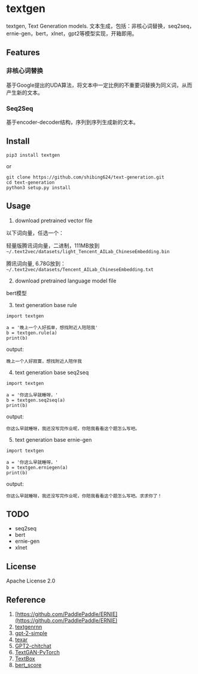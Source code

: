 # textgen
textgen, Text Generation models. 文本生成，包括：非核心词替换，seq2seq，ernie-gen，bert，xlnet，gpt2等模型实现，开箱即用。

## Features
### 非核心词替换

基于Google提出的UDA算法，将文本中一定比例的不重要词替换为同义词，从而产生新的文本。


### Seq2Seq

基于encoder-decoder结构，序列到序列生成新的文本。


## Install
```
pip3 install textgen
```

or

```
git clone https://github.com/shibing624/text-generation.git
cd text-generation
python3 setup.py install
```

## Usage

1. download pretrained vector file

以下词向量，任选一个：

轻量版腾讯词向量，二进制，111MB放到 `~/.text2vec/datasets/light_Tencent_AILab_ChineseEmbedding.bin` 

腾讯词向量, 6.78G放到： `~/.text2vec/datasets/Tencent_AILab_ChineseEmbedding.txt`

2. download pretrained language model file

bert模型

3. text generation base rule

```
import textgen

a = '晚上一个人好孤单，想找附近人陪陪我'
b = textgen.rule(a)
print(b)

```

output:

```
晚上一个人好寂寞，想找附近人陪伴我
```

4. text generation base seq2seq

```
import textgen

a = '你这么早就睡呀，'
b = textgen.seq2seq(a)
print(b)
```

output:
```
你这么早就睡呀，我还没写完作业呢，你陪我看看这个题怎么写吧。
```

5. text generation base ernie-gen

```
import textgen

a = '你这么早就睡呀，'
b = textgen.erniegen(a)
print(b)
```

output:
```
你这么早就睡呀，我还没写完作业呢，你陪我看看这个题怎么写吧。求求你了！
```

## TODO

* seq2seq
* bert
* ernie-gen
* xlnet

## License

Apache License 2.0

## Reference

1. [https://github.com/PaddlePaddle/ERNIE](https://github.com/PaddlePaddle/ERNIE)
2. [textgenrnn](https://github.com/minimaxir/textgenrnn)
3. [gpt-2-simple](https://github.com/minimaxir/gpt-2-simple)
4. [texar](https://github.com/asyml/texar)
5. [GPT2-chitchat](https://github.com/yangjianxin1/GPT2-chitchat)
6. [TextGAN-PyTorch](https://github.com/williamSYSU/TextGAN-PyTorch)
7. [TextBox](https://github.com/RUCAIBox/TextBox)
8. [bert_score](https://github.com/Tiiiger/bert_score)
